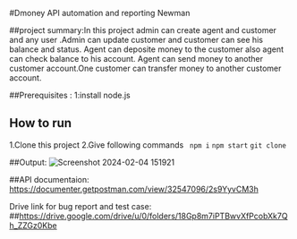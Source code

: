 #Dmoney API automation and reporting Newman

##project summary:In this project admin can create agent  and customer and any  user .Admin can update customer and customer can see his balance and status. Agent can deposite money to the customer also agent can check balance to his account. Agent can send money to another customer account.One customer can transfer money to another customer account.

##Prerequisites :
1:install node.js

## How to run

1.Clone this project
2.Give following commands
``` npm i```
```npm start```
```git clone```


##Output:
![Screenshot 2024-02-04 151921](https://github.com/istiakahasan/Dmoney-newman-transaction/assets/58629279/0bc1914d-332b-4a8e-b856-a0cb786755f8)


##API documentaion:
https://documenter.getpostman.com/view/32547096/2s9YyvCM3h

Drive link for bug report and  test case:
##https://drive.google.com/drive/u/0/folders/18Gp8m7iPTBwvXfPcobXk7Qh_ZZGz0Kbe

